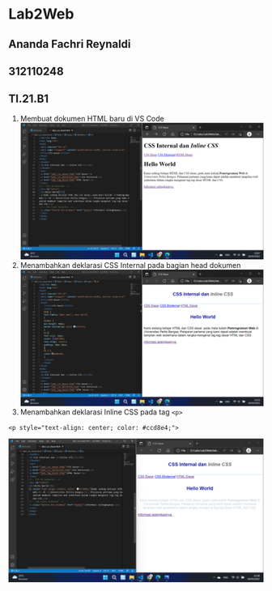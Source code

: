 # Lab2Web
## Ananda Fachri Reynaldi
## 312110248
## TI.21.B1

1. Membuat dokumen HTML baru di VS Code
![Step1](SS/SS1.png)
2. Menambahkan deklarasi CSS Internal pada bagian head dokumen
![Step2](SS/SS2.png)
3. Menambahkan deklarasi Inline CSS pada tag `<p>`
```
<p style="text-align: center; color: #ccd8e4;">
```
![Step3](SS/SS3.png)